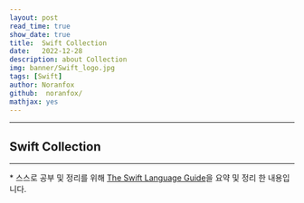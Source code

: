 ```yaml
---
layout: post
read_time: true
show_date: true
title:  Swift Collection
date:   2022-12-28
description: about Collection
img: banner/Swift_logo.jpg
tags: [Swift]
author: Noranfox
github:  noranfox/
mathjax: yes
---
```


---
## Swift Collection
---
\* 스스로 공부 및 정리를 위해 [The Swift Language Guide](https://jusung.gitbook.io/the-swift-language-guide/)을 요약 및 정리 한 내용입니다. 
